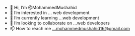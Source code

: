- 👋 Hi, I’m @MohammedMushahid
- 👀 I’m interested in ... web development
- 🌱 I’m currently learning ...web development
- 💞️ I’m looking to collaborate on ...web developers
- 📫 How to reach me ...mohammedmushahid16@gmail.com

<!---
MohammedMushahid/MohammedMushahid is a ✨ special ✨ repository because its `README.md` (this file) appears on your GitHub profile.
You can click the Preview link to take a look at your changes.
--->
